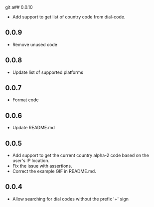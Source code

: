 git a## 0.0.10
* Add support to get list of country code from dial-code.

## 0.0.9
* Remove unused code

## 0.0.8
* Update list of supported platforms

## 0.0.7
* Format code

## 0.0.6
* Update README.md

## 0.0.5
* Add support to get the current country alpha-2 code based on the user's IP location. 
* Fix the issue with assertions. 
* Correct the example GIF in README.md.

## 0.0.4
* Allow searching for dial codes without the prefix '+' sign


